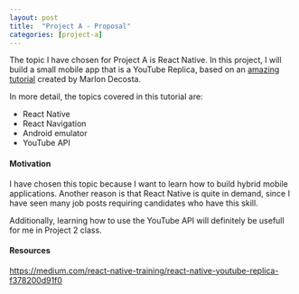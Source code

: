 ```yaml
---
layout: post
title:  "Project A - Proposal"
categories: [project-a]
---
```


The topic I have chosen for Project A is React Native. In this project, I will build a small mobile app that is a YouTube Replica, based on an [amazing tutorial](https://medium.com/react-native-training/react-native-youtube-replica-f378200d91f0) created by Marlon Decosta.

In more detail, the topics covered in this tutorial are:

* React Native
* React Navigation
* Android emulator
* YouTube API

#### Motivation

I have chosen this topic because I want to learn how to build hybrid mobile applications. Another reason is that React Native is quite in demand, since I have seen many job posts requiring candidates who have this skill.

Additionally, learning how to use the YouTube API will definitely be usefull for me in Project 2 class. 

#### Resources

https://medium.com/react-native-training/react-native-youtube-replica-f378200d91f0
